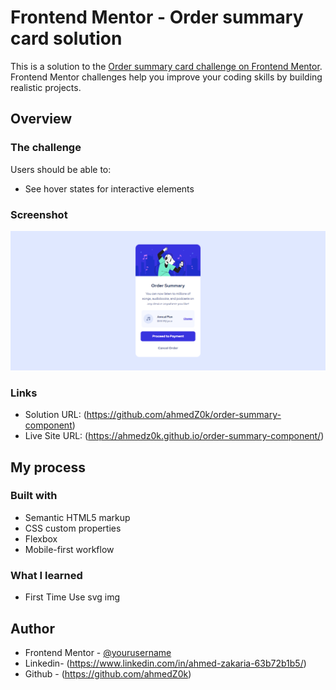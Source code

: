 # Frontend Mentor - Order summary card solution

This is a solution to the [Order summary card challenge on Frontend Mentor](https://www.frontendmentor.io/challenges/order-summary-component-QlPmajDUj). Frontend Mentor challenges help you improve your coding skills by building realistic projects. 


## Overview

### The challenge

Users should be able to:

- See hover states for interactive elements

### Screenshot

![](./assets/images/screenshot.png)

### Links

- Solution URL: (https://github.com/ahmedZ0k/order-summary-component)
- Live Site URL: (https://ahmedz0k.github.io/order-summary-component/)

## My process

### Built with

- Semantic HTML5 markup
- CSS custom properties
- Flexbox
- Mobile-first workflow


### What I learned
- First Time Use svg img

## Author

- Frontend Mentor - [@yourusername](https://www.frontendmentor.io/profile/ahmedZ0k)
- Linkedin- (https://www.linkedin.com/in/ahmed-zakaria-63b72b1b5/)
- Github - (https://github.com/ahmedZ0k)
